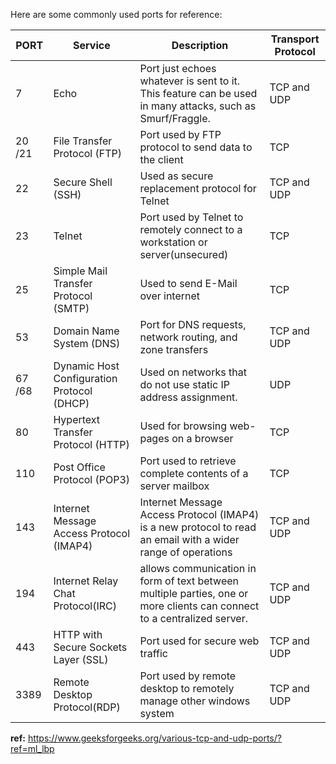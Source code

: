 Here are some commonly used ports for reference:  

| PORT   | Service                                    | Description                                                                                                             | Transport Protocol |
| ------ | ------------------------------------------ | ----------------------------------------------------------------------------------------------------------------------- | ------------------ |
| 7      | Echo                                       | Port just echoes whatever is sent to it. This feature can be used in many attacks, such as Smurf/Fraggle.               | TCP and UDP        |
| 20 /21 | File Transfer Protocol (FTP)               | Port used by FTP protocol to send data to the client                                                                    | TCP                |
| 22     | Secure Shell (SSH)                         | Used as secure replacement protocol for Telnet                                                                          | TCP and UDP        |
| 23     | Telnet                                     | Port used by Telnet to remotely connect to a workstation or server(unsecured)                                           | TCP                |
| 25     | Simple Mail Transfer Protocol (SMTP)       | Used to send E-Mail over internet                                                                                       | TCP                |
| 53     | Domain Name System (DNS)                   | Port for DNS requests, network routing, and zone transfers                                                              | TCP and UDP        |
| 67 /68 | Dynamic Host Configuration Protocol (DHCP) | Used on networks that do not use static IP address assignment.                                                          | UDP                |
| 80     | Hypertext Transfer Protocol (HTTP)         | Used for browsing web-pages on a browser                                                                                | TCP                |
| 110    | Post Office Protocol (POP3)                | Port used to retrieve complete contents of a server mailbox                                                             | TCP                |
| 143    | Internet Message Access Protocol (IMAP4)   | Internet Message Access Protocol (IMAP4) is a new protocol to read an email with a wider range of operations            | TCP and UDP        |
| 194    | Internet Relay Chat Protocol(IRC)          | allows communication in form of text between multiple parties, one or more clients can connect to a centralized server. | TCP and UDP        |
| 443    | HTTP with Secure Sockets Layer (SSL)       | Port used for secure web traffic                                                                                        | TCP and UDP        |
| 3389   | Remote Desktop Protocol(RDP)               | Port used by remote desktop to remotely manage other windows system                                                     | TCP and UDP        |


**ref:** https://www.geeksforgeeks.org/various-tcp-and-udp-ports/?ref=ml_lbp


